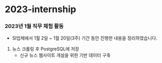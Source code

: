 # 2023-internship
### 2023년 1월 직무 체험 활동
- SI업체에서 1월 2일 ~ 1월 20일(3주) 기간 동안 진행한 내용을 정리하였습니다.

1. 뉴스 크롤링 후 PostgreSQL에 저장
    - 신규 뉴스 웹사이트 개설을 위한 기반 데이터 구축
